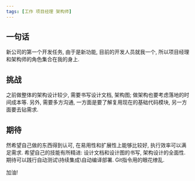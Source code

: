 ```yaml
---
tags: [工作 项目经理 架构师]
---
```


## 一句话
新公司的第一个开发任务, 由于是新功能, 目前的开发人员就我一个, 所以项目经理和架构师的角色集合在我的身上.

## 挑战
之前做整体的架构设计较少, 需要书写设计文档, 架构图; 做架构也要考虑落地的时间成本等.
另外, 需要多方沟通, 一方面是要了解复用现在的基础代码模块, 另一方面要去钻需求.

## 期待
然希望自己做的东西得到认可, 在易用性和扩展性上能够比较好, 执行效率可以满足需求.
希望自己的技能有所精进: 设计文档和设计图的书写, 架构设计的全面性.
期待可以践行自动测试\持续集成\自动编译部署.
Git指令用的眼花缭乱.

加油!